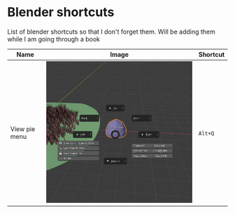 # Blender shortcuts
List of blender shortcuts so that I don't forget them. Will be adding them while I am going through a book

| Name          | Image                                     | Shortcut |
| ------------- | ----------------------------------------- | -------- |
| View pie menu | ![viewpie menu](images/view_pie_menu.png) | `Alt+Q`  |